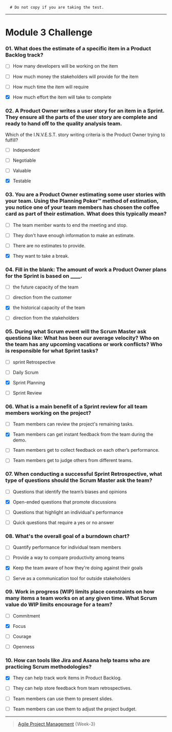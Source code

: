 ```
  # Do not copy if you are taking the test.
```
--- 

# Module 3 Challenge  


### 01. What does the estimate of a specific item in a Product Backlog track?      
- [ ] How many developers will be working on the item       
- [ ] How much money the stakeholders will provide for the item       
- [ ] How much time the item will require       
- [x] How much effort the item will take to complete  


### 02. A Product Owner writes a user story for an item in a Sprint. They ensure all the parts of the user story are complete and ready to hand off to the quality analysis team.  
Which of the I.N.V.E.S.T. story writing criteria is the Product Owner trying to fulfill?       
- [ ] Independent       
- [ ] Negotiable       
- [ ] Valuable       
- [x] Testable  


### 03. You are a Product Owner estimating some user stories with your team. Using the Planning Poker™ method of estimation, you notice one of your team members has chosen the coffee card as part of their estimation. What does this typically mean?        
- [ ] The team member wants to end the meeting and stop.        
- [ ] They don't have enough information to make an estimate.        
- [ ] There are no estimates to provide.        
- [x] They want to take a break.  


### 04. Fill in the blank: The amount of work a Product Owner plans for the Sprint is based on ____.        
- [ ] the future capacity of the team        
- [ ] direction from the customer        
- [x] the historical capacity of the team        
- [ ] direction from the stakeholders     


### 05. During what Scrum event will the Scrum Master ask questions like: What has been our average velocity? Who on the team has any upcoming vacations or work conflicts? Who is responsible for what Sprint tasks?         
- [ ] sprint Retrospective         
- [ ] Daily Scrum         
- [x] Sprint Planning         
- [ ] Sprint Review      


### 06. What is a main benefit of a Sprint review for all team members working on the project?         
- [ ] Team members can review the project's remaining tasks.         
- [x] Team members can get instant feedback from the team during the demo.         
- [ ] Team members get to collect feedback on each other’s performance.         
- [ ] Team members get to judge others from different teams.     


### 07. When conducting a successful Sprint Retrospective, what type of questions should the Scrum Master ask the team?         
- [ ] Questions that identify the team’s biases and opinions          
- [x] Open-ended questions that promote discussions         
- [ ] Questions that highlight an individual's performance         
- [ ] Quick questions that require a yes or no answer     


### 08. What's the overall goal of a burndown chart?         
- [ ] Quantify performance for individual team members         
- [ ] Provide a way to compare productivity among teams         
- [x] Keep the team aware of how they're doing against their goals         
- [ ] Serve as a communication tool for outside stakeholders   


### 09. Work in progress (WIP) limits place constraints on how many items a team works on at any given time. What Scrum value do WIP limits encourage for a team?         
- [ ] Commitment         
- [x] Focus          
- [ ] Courage         
- [ ] Openness  


### 10. How can tools like Jira and Asana help teams who are practicing Scrum methodologies?          
- [x] They can help track work items in Product Backlog.         
- [ ] They can help store feedback from team retrospectives.         
- [ ] Team members can use them to present slides.          
- [ ] Team members can use them to adjust the project budget.


--- 
> [Agile Project Management](https://www.coursera.org/learn/agile-project-management/) {Week-3}
